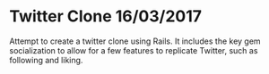 # Twitter Clone 16/03/2017

Attempt to create a twitter clone using Rails. It includes the key gem socialization to allow for a few features to replicate Twitter, such as following and liking.
